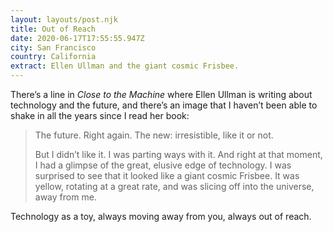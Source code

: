 ```yaml
---
layout: layouts/post.njk
title: Out of Reach
date: 2020-06-17T17:55:55.947Z
city: San Francisco
country: California
extract: Ellen Ullman and the giant cosmic Frisbee.
---
```


There’s a line in _Close to the Machine_ where Ellen Ullman is writing about technology and the future, and there’s an image that I haven’t been able to shake in all the years since I read her book:

> The future. Right again. The new: irresistible, like it or not.
>
> But I didn’t like it. I was parting ways with it. And right at that moment, I had a glimpse of the great, elusive edge of technology. I was surprised to see that it looked like a giant cosmic Frisbee. It was yellow, rotating at a great rate, and was slicing off into the universe, away from me.

Technology as a toy, always moving away from you, always out of reach.
